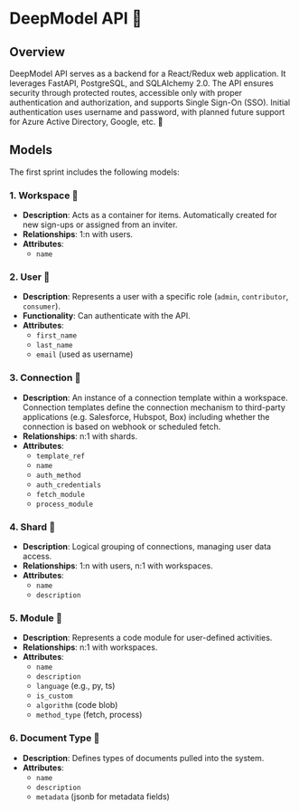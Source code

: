 # DeepModel API 🚀

## Overview
DeepModel API serves as a backend for a React/Redux web application. It leverages FastAPI, PostgreSQL, and SQLAlchemy 2.0. The API ensures security through protected routes, accessible only with proper authentication and authorization, and supports Single Sign-On (SSO). Initial authentication uses username and password, with planned future support for Azure Active Directory, Google, etc. 🔐

## Models
The first sprint includes the following models:

### 1. Workspace 🏢
- **Description**: Acts as a container for items. Automatically created for new sign-ups or assigned from an inviter.
- **Relationships**: 1:n with users.
- **Attributes**: 
  - `name`

### 2. User 👤
- **Description**: Represents a user with a specific role (`admin`, `contributor`, `consumer`).
- **Functionality**: Can authenticate with the API.
- **Attributes**: 
  - `first_name`
  - `last_name`
  - `email` (used as username)

### 3. Connection 🔗
- **Description**: An instance of a connection template within a workspace. Connection templates define the connection mechanism to third-party applications (e.g. Salesforce, Hubspot, Box) including whether the connection is based on webhook or scheduled fetch.
- **Relationships**: n:1 with shards.
- **Attributes**:
  - `template_ref`
  - `name`
  - `auth_method`
  - `auth_credentials`
  - `fetch_module`
  - `process_module`

### 4. Shard 💠
- **Description**: Logical grouping of connections, managing user data access.
- **Relationships**: 1:n with users, n:1 with workspaces.
- **Attributes**:
  - `name`
  - `description`

### 5. Module 🧩
- **Description**: Represents a code module for user-defined activities.
- **Relationships**: n:1 with workspaces.
- **Attributes**:
  - `name`
  - `description`
  - `language` (e.g., py, ts)
  - `is_custom`
  - `algorithm` (code blob)
  - `method_type` (fetch, process)

### 6. Document Type 📄
- **Description**: Defines types of documents pulled into the system.
- **Attributes**:
  - `name`
  - `description`
  - `metadata` (jsonb for metadata fields)
